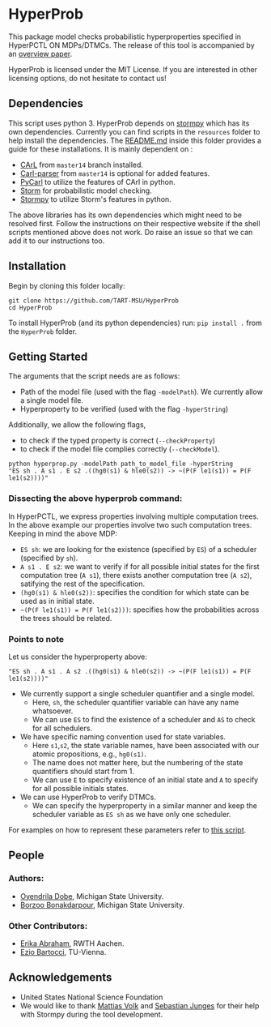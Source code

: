 # HyperProb

This package model checks probabilistic hyperproperties specified in HyperPCTL ON MDPs/DTMCs. 
The release of this tool is accompanied by an [overview paper](https://www.sciencedirect.com/science/article/pii/S089054012200133X?casa_token=JT3zBQFzNoEAAAAA:x3OqqK63TLkTh1COUYeg2s_5XzEKSPI5HFTknAN43XnSacb1ZvZaBRIPHOWlnFM6XavP8CoQebk).

HyperProb is licensed under the MIT License. If you are interested in other licensing options, do not hesitate to contact us!

## Dependencies

This script uses python 3. HyperProb depends on [stormpy](https://github.com/moves-rwth/stormpy) which has its own dependencies. Currently you can find scripts in the `resources` folder to help install the dependencies. The [README.md](resources/README.md) inside this folder provides a guide for these installations. It is mainly dependent on :

- [CArL](http://smtrat.github.io/carl/) from `master14` branch installed.
- [Carl-parser](https://github.com/ths-rwth/carl-parser) from `master14` is optional for added features.
- [PyCarl](https://moves-rwth.github.io/pycarl/) to utilize the features of CArl in python.
- [Storm](https://www.stormchecker.org/) for probabilistic model checking. 
- [Stormpy](https://moves-rwth.github.io/stormpy/) to utilize Storm's features in python.

The above libraries has its own dependencies which might need to be resolved first. Follow the instructions on their respective website if the shell scripts mentioned above does not work. Do raise an issue so that we can add it to our instructions too.


## Installation

Begin by cloning this folder locally:
```
git clone https://github.com/TART-MSU/HyperProb
cd HyperProb
```

To install HyperProb (and its python dependencies) run:
`pip install .` from the `HyperProb` folder.


## Getting Started

The arguments that the script needs are as follows:

- Path of the model file (used with the flag `-modelPath`). We currently allow a single model file.
- Hyperproperty to be verified (used with the flag `-hyperString`)

Additionally, we allow the following flags,
- to check if the typed property is correct (`--checkProperty`)
- to check if the model file complies correctly (`--checkModel`).

```
python hyperprop.py -modelPath path_to_model_file -hyperString
"ES sh . A s1 . E s2 .((hg0(s1) & hle0(s2)) -> ~(P(F le1(s1)) = P(F le1(s2))))"
```
### Dissecting the above hyperprob command:


In HyperPCTL, we express properties involving multiple computation trees. In the above example our properties involve two such computation trees. Keeping in mind the above MDP:
- `ES sh`: we are looking for the existence (specified by `ES`) of a scheduler (specified by `sh`).
- `A s1 . E s2`: we want to verify if for all possible initial states for the first computation tree (`A s1`), there exists another computation tree (`A s2`), satifying the rest of the specification.
- `(hg0(s1) & hle0(s2))`: specifies the condition for which state can be used as in initial state.
- `~(P(F le1(s1)) = P(F le1(s2)))`: specifies how the probabilities across the trees should be related.

### Points to note
Let us consider the hyperproperty above:
```
"ES sh . A s1 . A s2 .((hg0(s1) & hle0(s2)) -> ~(P(F le1(s1)) = P(F le1(s2))))"
```
- We currently support a single scheduler quantifier and a single model.
  - Here, `sh`, the scheduler quantifier variable can have any name whatsoever.
  - We can use `ES` to find the existence of a scheduler and `AS` to check for all schedulers.
- We have specific naming convention used for state variables.
  - Here `s1`,`s2`, the state variable names, have been associated with our atomic propositions, e.g., `hg0(s1)`. 
  - The name does not matter here, but the numbering of the state quantifiers should start from 1.
  - We can use `E` to specify existence of an initial state  and `A` to specify for all possible initials states.
- We can use HyperProb to verify DTMCs.
  - We can specify the hyperproperty in a similar manner and keep the scheduler variable as `ES sh` as we have only one scheduler.

For examples on how to represent these parameters refer to [this script](benchmark_files/Experiments.txt).


## People

### Authors:
  - [Oyendrila Dobe](https://oyendrila-dobe.github.io/), Michigan State University. 
  - [Borzoo Bonakdarpour](http://www.cse.msu.edu/~borzoo/), Michigan State University. 
  
### Other Contributors:
  - [Erika Abraham](https://ths.rwth-aachen.de/people/erika-abraham/), RWTH Aachen.
  - [Ezio Bartocci](https://informatics.tuwien.ac.at/people/ezio-bartocci), TU-Vienna.

## Acknowledgements

 - United States National Science Foundation 
 - We would like to thank [Mattias Volk](https://moves.rwth-aachen.de/people/volk/) and [Sebastian Junges](https://sjunges.github.io/sebastian-junges/) for their help with Stormpy during the tool development.


